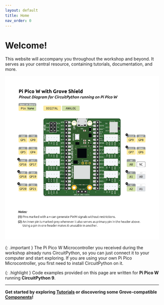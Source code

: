 ```yaml
---
layout: default
title: Home
nav_order: 0
---
```


# Welcome!

This website will accompany you throughout the workshop and beyond. It serves as your central resource, containing tutorials, documentation, and more.

![Pinout Diagram](components/grove-shield/assets/pi-pico-w-pinout.jpg)

{: .important }
The Pi Pico W Microcontroller you received during the workshop already runs CircuitPython, so you can just connect it to your computer and start exploring. If you are using your own Pi Pico Microcontroller, you first need to install CircuitPython on it.  

{: .highlight }
Code examples provided on this page are written for **Pi Pico W** running **CircuitPython 9**.


---

**Get started by exploring [Tutorials](tutorials/) or discovering some Grove-compatible [Components](components/)!**
